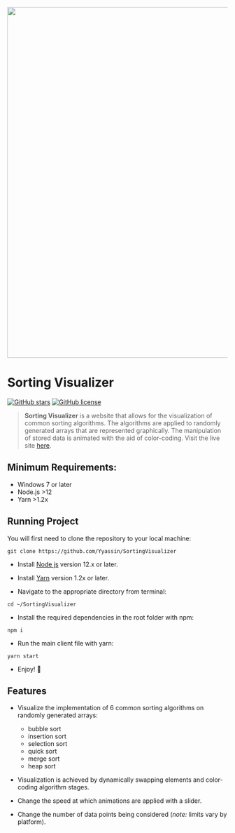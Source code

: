 <span title="https://i.imgur.com/7XZPTGl.png">
 <p align="center">
  <img width = "800px" src="https://i.imgur.com/7XZPTGl.png">
 </p>
</span>

# Sorting Visualizer

[![GitHub stars](https://img.shields.io/github/stars/Yyassin/SortingVisualizer.svg?colorB=007EC6)](https://github.com/Yyassin/SortingVisualizer/stargazers) [![GitHub license](https://img.shields.io/badge/license-MIT-blue.svg)](https://raw.githubusercontent.com/Yyassin/Stockpreme/master/LICENSE)

> **Sorting Visualizer** is a website that allows for the visualization of common sorting algorithms. The algorithms are applied to randomly generated arrays that are represented graphically. The manipulation of stored data is animated with the aid of color-coding. Visit the live site [here](https://yyassin.github.io/SortingVisualizer/).

## Minimum Requirements:

-   Windows 7 or later
-   Node.js >12
-   Yarn >1.2x

## Running Project

You will first need to clone the repository to your local machine:

```
git clone https://github.com/Yyassin/SortingVisualizer
```

-   Install [Node js](https://nodejs.org/en/) version 12.x or later.

-   Install [Yarn](https://classic.yarnpkg.com/en/docs/install/#windows-stable) version 1.2x or later.

-   Navigate to the appropriate directory from terminal:

```
cd ~/SortingVisualizer
```

-   Install the required dependencies in the root folder with npm:

```
npm i
```

-   Run the main client file with yarn:

```
yarn start
```

-   Enjoy! 🎉

## Features

-   Visualize the implementation of 6 common sorting algorithms on randomly generated arrays:

    -   bubble sort
    -   insertion sort
    -   selection sort
    -   quick sort
    -   merge sort
    -   heap sort

-   Visualization is achieved by dynamically swapping elements and color-coding algorithm stages.

-   Change the speed at which animations are applied with a slider.

-   Change the number of data points being considered (_note:_ limits vary by platform).

